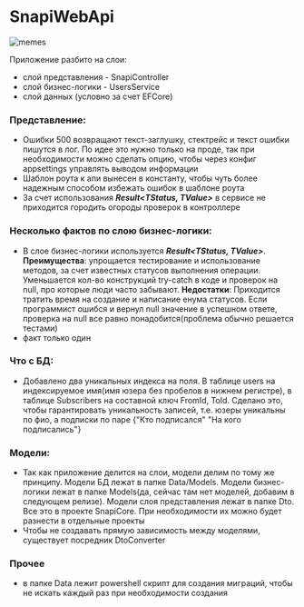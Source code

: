 # SnapiWebApi

![memes](https://img.memecdn.com/Has-your-life-changed-since-The-Social-Network-came-out_o_79675.jpg)

Приложение разбито на слои: 
* слой представления - SnapiController
* слой бизнес-логики - UsersService
* слой данных (условно за счет EFCore)

### Представление:
* Ошибки 500 возвращают текст-заглушку, стектрейс и текст ошибки пишутся в лог. По идее это нужно только на проде, так при необходимости можно сделать опцию, чтобы через конфиг appsettings управлять выводом информации
* Шаблон роута к апи вынесен в константу, чтобы чуть более надежным способом избежать ошибок в шаблоне роута
* За счет использования ***Result<TStatus, TValue>*** в сервисе не приходится городить огороды проверок в контроллере


### Несколько фактов по слою бизнес-логики:
* В слое бизнес-логики используется ***Result<TStatus, TValue>***. **Преимущества**: упрощается тестирование и использование методов, за счет известных статусов выполнения операции. Уменьшается кол-во конструкций try-catch в коде и проверок на null, про которые люди часто забывают. **Недостатки**: Приходится тратить время на создание и написание енума статусов. Если программист ошибся и вернул null значение в успешном ответе, проверка на null все равно понадобится(проблема обычно решается тестами)
* факт только один

### Что с БД:
* Добавлено два уникальных индекса на поля. В таблице users на индексируемое имя(имя юзера без пробелов в нижнем регистре), в таблице Subscribers на составной ключ FromId, ToId. Сделано это, чтобы гарантировать уникальность записей, т.е. юзеры уникальны по фио, а подписки по паре {"Кто подписался" "На кого подписались"}

### Модели:

* Так как приложение делится на слои, модели делим по тому же принципу. Модели БД лежат в папке Data/Models. Модели бизнес-логики лежат в папке Models(да, сейчас там нет моделей, добавим в следующем релизе). Модели слоя представления лежат в папке Dto. Все это в проекте SnapiCore. При необходимости их можно будет разнести в отдельные проекты
* Чтобы не создавать прямую зависимость между моделями, существует посредник DtoConverter

### Прочее
* в папке Data лежит powershell скрипт для создания миграций, чтобы не искать каждый раз при необходимости создания

